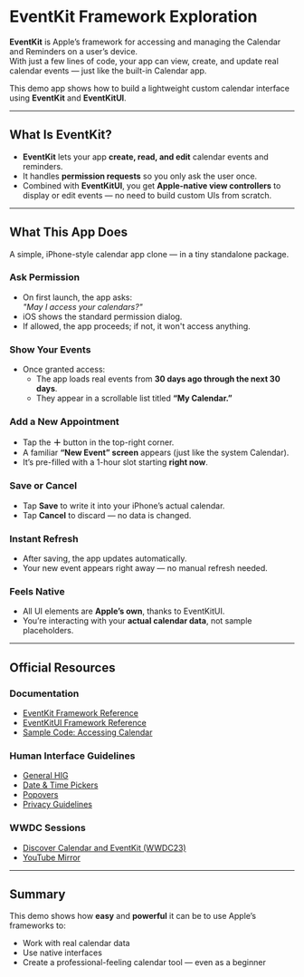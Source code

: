 # EventKit Framework Exploration

**EventKit** is Apple’s framework for accessing and managing the Calendar and Reminders on a user’s device.  
With just a few lines of code, your app can view, create, and update real calendar events — just like the built-in Calendar app.

This demo app shows how to build a lightweight custom calendar interface using **EventKit** and **EventKitUI**.

---

## What Is EventKit?

- **EventKit** lets your app **create, read, and edit** calendar events and reminders.
- It handles **permission requests** so you only ask the user once.
- Combined with **EventKitUI**, you get **Apple-native view controllers** to display or edit events — no need to build custom UIs from scratch.

---

## What This App Does

A simple, iPhone-style calendar app clone — in a tiny standalone package.

### Ask Permission
- On first launch, the app asks:  
  _"May I access your calendars?"_
- iOS shows the standard permission dialog.
- If allowed, the app proceeds; if not, it won't access anything.

### Show Your Events
- Once granted access:
  - The app loads real events from **30 days ago through the next 30 days**.
  - They appear in a scrollable list titled **“My Calendar.”**

### Add a New Appointment
- Tap the **＋** button in the top-right corner.
- A familiar **“New Event” screen** appears (just like the system Calendar).
- It’s pre-filled with a 1-hour slot starting **right now**.

### Save or Cancel
- Tap **Save** to write it into your iPhone’s actual calendar.
- Tap **Cancel** to discard — no data is changed.

### Instant Refresh
- After saving, the app updates automatically.
- Your new event appears right away — no manual refresh needed.

### Feels Native
- All UI elements are **Apple’s own**, thanks to EventKitUI.
- You’re interacting with your **actual calendar data**, not sample placeholders.

---

## Official Resources

### Documentation
- [EventKit Framework Reference](https://developer.apple.com/documentation/eventkit)
- [EventKitUI Framework Reference](https://developer.apple.com/documentation/eventkitui)
- [Sample Code: Accessing Calendar](https://developer.apple.com/documentation/eventkit/accessing-calendar-using-eventkit-and-eventkitui)

### Human Interface Guidelines
- [General HIG](https://developer.apple.com/design/human-interface-guidelines)
- [Date & Time Pickers](https://developer.apple.com/design/human-interface-guidelines/components/pickers/)
- [Popovers](https://developer.apple.com/design/human-interface-guidelines/components/popovers/)
- [Privacy Guidelines](https://developer.apple.com/design/human-interface-guidelines/privacy/)

### WWDC Sessions
- [Discover Calendar and EventKit (WWDC23)](https://developer.apple.com/videos/play/wwdc2023/10052/)
- [YouTube Mirror](https://www.youtube.com/watch?v=ibfwUwv_2K8)

---

## Summary

This demo shows how **easy** and **powerful** it can be to use Apple’s frameworks to:
- Work with real calendar data
- Use native interfaces
- Create a professional-feeling calendar tool — even as a beginner
